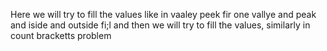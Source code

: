 Here we will try to fill the values like in vaaley peek fir one vallye and peak and iside and outside fi;l and then we will try to fill the values, similarly in count bracketts problem

